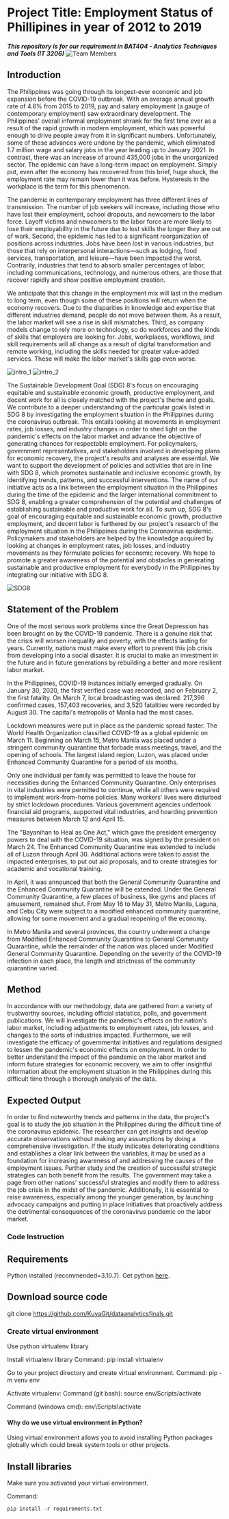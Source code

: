 # Project Title: Employment Status of Phillipines in year of 2012 to 2019
***This repository is for our requirement in BAT404 - Analytics Techniques and Tools (IT 3206)***
![Team Members](images/team_members.png)

## Introduction

The Philippines was going through its longest-ever economic and job expansion before the COVID-19 outbreak. With an average annual growth rate of 4.6% from 2015 to 2019, pay and salary employment (a gauge of contemporary employment) saw extraordinary development. The Philippines' overall informal employment shrank for the first time ever as a result of the rapid growth in modern employment, which was powerful enough to drive people away from it in significant numbers. Unfortunately, some of these advances were undone by the pandemic, which eliminated 1.7 million wage and salary jobs in the year leading up to January 2021. In contrast, there was an increase of around 435,000 jobs in the unorganized sector. The epidemic can have a long-term impact on employment. Simply put, even after the economy has recovered from this brief, huge shock, the employment rate may remain lower than it was before. Hysteresis in the workplace is the term for this phenomenon.

The pandemic in contemporary employment has three different lines of transmission. The number of job seekers will increase, including those who have lost their employment, school dropouts, and newcomers to the labor force. Layoff victims and newcomers to the labor force are more likely to lose their employability in the future due to lost skills the longer they are out of work. Second, the epidemic has led to a significant reorganization of positions across industries. Jobs have been lost in various industries, but those that rely on interpersonal interactions—such as lodging, food services, transportation, and leisure—have been impacted the worst. Contrarily, industries that tend to absorb smaller percentages of labor, including communications, technology, and numerous others, are those that recover rapidly and show positive employment creation.

We anticipate that this change in the employment mix will last in the medium to long term, even though some of these positions will return when the economy recovers. Due to the disparities in knowledge and expertise that different industries demand, people do not move between them. As a result, the labor market will see a rise in skill mismatches.
Third, as company models change to rely more on technology, so do workforces and the kinds of skills that employers are looking for. Jobs, workplaces, workflows, and skill requirements will all change as a result of digital transformation and remote working, including the skills needed for greater value-added services. These will make the labor market's skills gap even worse.

![intro_1](images/intro-1.png)
![intro_2](images/intro-2.png)

The Sustainable Development Goal (SDG) 8's focus on encouraging equitable and sustainable economic growth, productive employment, and decent work for all is closely matched with the project's theme and goals. We contribute to a deeper understanding of the particular goals listed in SDG 8 by investigating the employment situation in the Philippines during the coronavirus outbreak. This entails looking at movements in employment rates, job losses, and industry changes in order to shed light on the pandemic's effects on the labor market and advance the objective of generating chances for respectable employment. For policymakers, government representatives, and stakeholders involved in developing plans for economic recovery, the project's results and analyses are essential. We want to support the development of policies and activities that are in line with SDG 8, which promotes sustainable and inclusive economic growth, by identifying trends, patterns, and successful interventions. The name of our initiative acts as a link between the employment situation in the Philippines during the time of the epidemic and the larger international commitment to SDG 8, enabling a greater comprehension of the potential and challenges of establishing sustainable and productive work for all.
To sum up, SDG 8's goal of encouraging equitable and sustainable economic growth, productive employment, and decent labor is furthered by our project's research of the employment situation in the Philippines during the Coronavirus epidemic. Policymakers and stakeholders are helped by the knowledge acquired by looking at changes in employment rates, job losses, and industry movements as they formulate policies for economic recovery. We hope to promote a greater awareness of the potential and obstacles in generating sustainable and productive employment for everybody in the Philippines by integrating our initiative with SDG 8.

![SDG8](images/sdg8.png)

## Statement of the Problem
One of the most serious work problems since the Great Depression has been brought on by the COVID-19 pandemic. There is a genuine risk that the crisis will worsen inequality and poverty, with the effects lasting for years. Currently, nations must make every effort to prevent this job crisis from developing into a social disaster. It is crucial to make an investment in the future and in future generations by rebuilding a better and more resilient labor market.

In the Philippines, COVID-19 instances initially emerged gradually. On January 30, 2020, the first verified case was recorded, and on February 2, the first fatality. On March 7, local broadcasting was declared. 217,396 confirmed cases, 157,403 recoveries, and 3,520 fatalities were recorded by August 30. The capital's metropolis of Manila had the most cases.

Lockdown measures were put in place as the pandemic spread faster. The World Health Organization classified COVID-19 as a global epidemic on March 11. Beginning on March 15, Metro Manila was placed under a stringent community quarantine that forbade mass meetings, travel, and the opening of schools. The largest island region, Luzon, was placed under Enhanced Community Quarantine for a period of six months.

Only one individual per family was permitted to leave the house for necessities during the Enhanced Community Quarantine. Only enterprises in vital industries were permitted to continue, while all others were required to implement work-from-home policies. Many workers' lives were disturbed by strict lockdown procedures. Various government agencies undertook financial aid programs, supported vital industries, and hoarding prevention measures between March 12 and April 15.

The "Bayanihan to Heal as One Act," which gave the president emergency powers to deal with the COVID-19 situation, was signed by the president on March 24. The Enhanced Community Quarantine was extended to include all of Luzon through April 30. Additional actions were taken to assist the impacted enterprises, to put out aid proposals, and to create strategies for academic and vocational training.

In April, it was announced that both the General Community Quarantine and the Enhanced Community Quarantine will be extended. Under the General Community Quarantine, a few places of business, like gyms and places of amusement, remained shut. From May 16 to May 31, Metro Manila, Laguna, and Cebu City were subject to a modified enhanced community quarantine, allowing for some movement and a gradual reopening of the economy.

In Metro Manila and several provinces, the country underwent a change from Modified Enhanced Community Quarantine to General Community Quarantine, while the remainder of the nation was placed under Modified General Community Quarantine. Depending on the severity of the COVID-19 infection in each place, the length and strictness of the community quarantine varied.

## Method
In accordance with our methodology, data are gathered from a variety of trustworthy sources, including official statistics, polls, and government publications. We will investigate the pandemic's effects on the nation's labor market, including adjustments to employment rates, job losses, and changes to the sorts of industries impacted. Furthermore, we will investigate the efficacy of governmental initiatives and regulations designed to lessen the pandemic's economic effects on employment. In order to better understand the impact of the pandemic on the labor market and inform future strategies for economic recovery, we aim to offer insightful information about the employment situation in the Philippines during this difficult time through a thorough analysis of the data.

## Expected Output
In order to find noteworthy trends and patterns in the data, the project's goal is to study the job situation in the Philippines during the difficult time of the coronavirus epidemic. The researcher can get insights and develop accurate observations without making any assumptions by doing a comprehensive investigation. If the study indicates deteriorating conditions and establishes a clear link between the variables, it may be used as a foundation for increasing awareness of and addressing the causes of the employment issues. Further study and the creation of successful strategic strategies can both benefit from the results. The government may take a page from other nations' successful strategies and modify them to address the job crisis in the midst of the pandemic. Additionally, it is essential to raise awareness, especially among the younger generation, by launching advocacy campaigns and putting in place initiatives that proactively address the detrimental consequences of the coronavirus pandemic on the labor market.









### Code Instruction
## Requirements

Python installed (recommended=3.10.7). Get python [here](https://www.python.org/downloads/).

## Download source code


git clone https://github.com/KuyaGit/dataanalyticsfinals.git

### Create virtual environment

Use python virtualenv library


Install virtualenv library
Command:
pip install virtualenv

Go to your project directory and create virtual environment.
Command:
pip -m venv env

Activate virtualenv:
Command (git bash):
source env/Scripts/activate

Command (windows cmd):
env\Scripts\activate


#### Why do we use virtual environment in Python?

Using virtual environment allows you to avoid installing Python packages globally which could break system tools or other projects.

## Install libraries


Make sure you activated your virtual environment.

Command:
```
pip install -r requirements.txt
```
